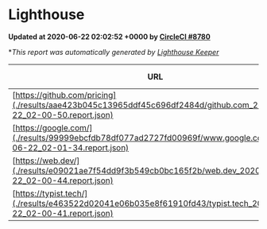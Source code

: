 
# Lighthouse

**Updated at 2020-06-22 02:02:52 +0000 by [CircleCI #8780](https://circleci.com/gh/ItinerisLtd/lighthouse-keeper-example/8780)**

**This report was automatically generated by [Lighthouse Keeper](https://github.com/itinerisltd/lighthouse-keeper)*

| URL | Performance | Accessibility | Best Practices | SEO | PWA | Updated At |
| --- | --- | --- | --- | --- | --- | --- |
| [https://github.com/pricing](./results/aae423b045c13965ddf45c696df2484d/github.com_2020-06-22_02-00-50.report.json) | 0.77 | 0.96 | 1 | 1 | 0.54 | 2020-06-22T02:00:50.429Z |
| [https://google.com/](./results/99999ebcfdb78df077ad2727fd00969f/www.google.com_2020-06-22_02-01-34.report.json) | 0.91 | 0.9 | 0.92 | 0.92 | 0.54 | 2020-06-22T02:01:34.737Z |
| [https://web.dev/](./results/e09021ae7f54dd9f3b549cb0bc165f2b/web.dev_2020-06-22_02-00-44.report.json) | 0.92 | 1 | 1 | 0.99 | 0.96 | 2020-06-22T02:00:44.121Z |
| [https://typist.tech/](./results/e463522d02041e06b035e8f61910fd43/typist.tech_2020-06-22_02-00-41.report.json) | 0.87 | 0.92 | 0.92 | 0.99 | 0.57 | 2020-06-22T02:00:41.737Z |
